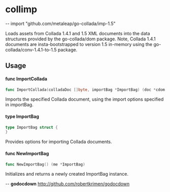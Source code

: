 # collimp
--
    import "github.com/metaleap/go-collada/imp-1.5"

Loads assets from Collada 1.4.1 and 1.5 XML documents into the data structures
provided by the go-collada/dom package. Note, Collada 1.4.1 documents are
insta-bootstrapped to version 1.5 in-memory using the
go-collada/conv-1.4.1-to-1.5 package.

## Usage

#### func  ImportCollada

```go
func ImportCollada(colladaDoc []byte, importBag *ImportBag) (doc *cdom.Document, err error)
```
Imports the specified Collada document, using the import options specified in
importBag.

#### type ImportBag

```go
type ImportBag struct {
}
```

Provides options for importing Collada documents.

#### func  NewImportBag

```go
func NewImportBag() (me *ImportBag)
```
Initializes and returns a newly created ImportBag instance.

--
**godocdown** http://github.com/robertkrimen/godocdown

